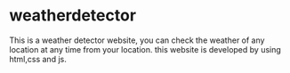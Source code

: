 # weatherdetector
This is a weather detector website, you can check the weather of any location at any time from your location.
this website is developed by using html,css and js.
